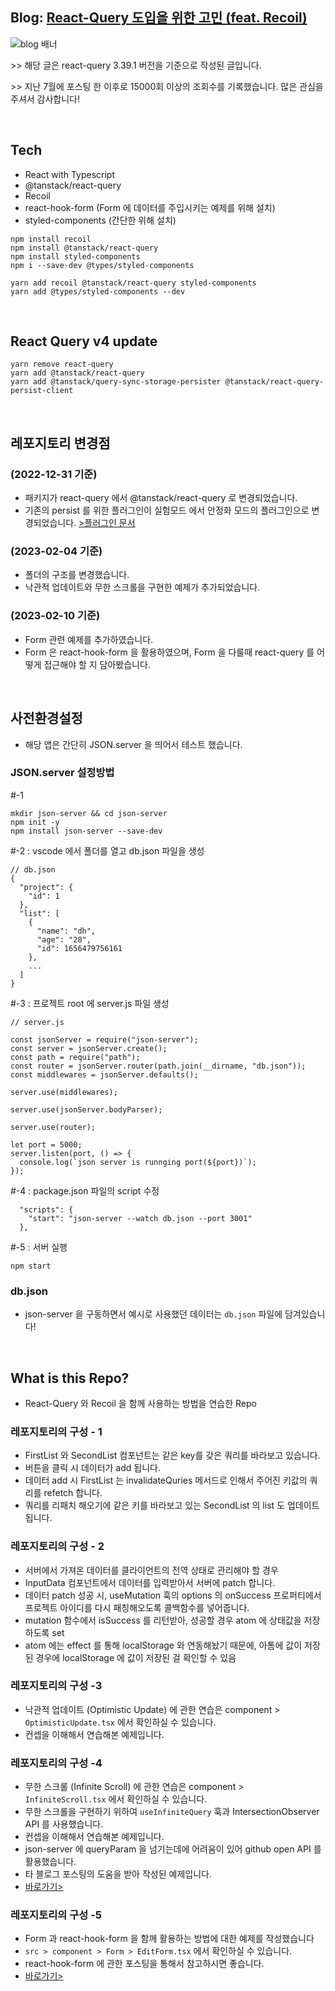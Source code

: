 ## Blog: <a href="https://tech.osci.kr/2022/07/13/react-query/">React-Query 도입을 위한 고민 (feat. Recoil)</a>

<img src="https://user-images.githubusercontent.com/82820237/216752487-52cf59e8-0a5e-4640-8235-0f15abe20ba4.png" alt="blog 배너">
<p>>> 해당 글은 react-query 3.39.1 버전을 기준으로 작성된 글입니다.</p>
<p>>> 지난 7월에 포스팅 한 이후로 15000회 이상의 조회수를 기록했습니다. 많은 관심을 주셔서 감사합니다!</p>
<br/>

## Tech

- React with Typescript
- @tanstack/react-query
- Recoil
- react-hook-form (Form 에 데이터를 주입시키는 예제를 위해 설치)
- styled-components (간단한 위해 설치)

```
npm install recoil
npm install @tanstack/react-query
npm install styled-components
npm i --save-dev @types/styled-components

yarn add recoil @tanstack/react-query styled-components
yarn add @types/styled-components --dev
```

<br/>

## React Query v4 update

```
yarn remove react-query
yarn add @tanstack/react-query
yarn add @tanstack/query-sync-storage-persister @tanstack/react-query-persist-client
```

<br/>

## 레포지토리 변경점

### (2022-12-31 기준)

- 패키지가 react-query 에서 @tanstack/react-query 로 변경되었습니다.
- 기존의 persist 를 위한 플러그인이 실험모드 에서 안정화 모드의 플러그인으로 변경되었습니다.
  <a href="https://tanstack.com/query/v4/docs/react/plugins/createSyncStoragePersister">>플러그인 문서</a>

### (2023-02-04 기준)

- 폴더의 구조를 변경했습니다.
- 낙관적 업데이트와 무한 스크롤을 구현한 예제가 추가되었습니다.


### (2023-02-10 기준)

- Form 관련 예제를 추가하였습니다.
- Form 은 react-hook-form 을 활용하였으며, Form 을 다룰때 react-query 를 어떻게 접근해야 할 지 담아봤습니다.

<br/>

## 사전환경설정

- 해당 앱은 간단히 JSON.server 을 띄어서 테스트 했습니다.

### JSON.server 설정방법

#-1

```
mkdir json-server && cd json-server
npm init -y
npm install json-server --save-dev
```

#-2 : vscode 에서 폴더를 열고 db.json 파일을 생성

```
// db.json
{
  "project": {
    "id": 1
  },
  "list": [
    {
      "name": "dh",
      "age": "28",
      "id": 1656479756161
    },
    ...
  ]
}
```

#-3 : 프로젝트 root 에 server.js 파일 생성

```
// server.js

const jsonServer = require("json-server");
const server = jsonServer.create();
const path = require("path");
const router = jsonServer.router(path.join(__dirname, "db.json"));
const middlewares = jsonServer.defaults();

server.use(middlewares);

server.use(jsonServer.bodyParser);

server.use(router);

let port = 5000;
server.listen(port, () => {
  console.log(`json server is runnging port(${port})`);
});

```

#-4 : package.json 파일의 script 수정

```
  "scripts": {
    "start": "json-server --watch db.json --port 3001"
  },
```

#-5 : 서버 실행

```
npm start
```

### db.json

- json-server 을 구동하면서 예시로 사용했던 데이터는 `db.json` 파일에 담겨있습니다!

<br/>

## What is this Repo?

- React-Query 와 Recoil 을 함께 사용하는 방법을 연습한 Repo

### 레포지토리의 구성 - 1

- FirstList 와 SecondList 컴포넌트는 같은 key를 갖은 쿼리를 바라보고 있습니다.
- 버튼을 클릭 시 데이터가 add 됩니다.
- 데이터 add 시 FirstList 는 invalidateQuries 메서드로 인해서 주어진 키값의 쿼리를 refetch 합니다.
- 쿼리를 리패치 해오기에 같은 키를 바라보고 있는 SecondList 의 list 도 업데이트 됩니다.
  <br/>

### 레포지토리의 구성 - 2

- 서버에서 가져온 데이터를 클라이언트의 전역 상태로 관리해야 할 경우
- InputData 컴포넌트에서 데이터를 입력받아서 서버에 patch 합니다.
- 데이터 patch 성공 시, useMutation 훅의 options 의 onSuccess 프로퍼티에서 프로젝트 아이디를 다시 패칭해오도록 콜백함수를 넣어줍니다.
- mutation 함수에서 isSuccess 를 리턴받아, 성공할 경우 atom 에 상태값을 저장하도록 set
- atom 에는 effect 를 통해 localStorage 와 연동해놨기 때문에, 아톰에 값이 저장된 경우에 localStorage 에 값이 저장된 걸 확인할 수 있음
  <br/>

### 레포지토리의 구성 -3

- 낙관적 업데이트 (Optimistic Update) 에 관한 연습은 component > `OptimisticUpdate.tsx` 에서 확인하실 수 있습니다.
- 컨셉을 이해해서 연습해본 예제입니다.
  <br/>

### 레포지토리의 구성 -4

- 무한 스크롤 (Infinite Scroll) 에 관한 연습은 component > `InfiniteScroll.tsx` 에서 확인하실 수 있습니다.
- 무한 스크롤을 구현하기 위하여 `useInfiniteQuery` 훅과 IntersectionObserver API 를 사용했습니다.
- 컨셉을 이해해서 연습해본 예제입니다.
- json-server 에 queryParam 을 넘기는데에 어려움이 있어 github open API 를 활용했습니다.
- 타 블로그 포스팅의 도움을 받아 작성된 예제입니다.
- <a href="https://velog.io/@wmc1415/react-query%EB%A5%BC-%EC%9D%B4%EC%9A%A9%ED%95%9C-infinity-scroll-%EA%B5%AC%ED%98%84%ED%95%98%EA%B8%B0">바로가기></a>

### 레포지토리의 구성 -5

- Form 과 react-hook-form 을 함께 활용하는 방법에 대한 예제를 작성했습니다
- `src > component > Form > EditForm.tsx` 에서 확인하실 수 있습니다.
- react-hook-form 에 관한 포스팅을 통해서 참고하시면 좋습니다.
- <a href="https://tech.osci.kr/2023/01/09/react-hook-form-series-3/">바로가기></a>
